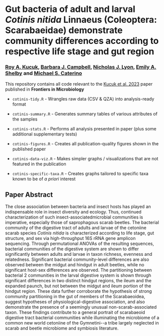 # Gut bacteria of adult and larval *Cotinis nitida* Linnaeus (Coleoptera: Scarabaeidae) demonstrate community differences according to respective life stage and gut region 

###  [Roy A. Kucuk](https://loop.frontiersin.org/people/2225816/overview), [Barbara J. Campbell](https://loop.frontiersin.org/people/21446/overview), [Nicholas J. Lyon](https://njlyon0.github.io/), [Emily A. Shelby](https://loop.frontiersin.org/people/2243702/overview) and [Michael S. Caterino](https://sites.google.com/site/caterinolab/people/caterino)

This repository contains all code relevant to the [Kucuk et al. 2023](https://www.frontiersin.org/articles/10.3389/fmicb.2023.1185661/full) paper published in **Frontiers in Microbiology**

 - `cotinis-tidy.R` - Wrangles raw data (CSV & QZA) into analysis-ready format

 - `cotinis-summary.R` - Generates summary tables of various attributes of the samples

 - `cotinis-stats.R` - Performs all analysis presented in paper (plus some additional supplementary tests)

 - `cotinis-figures.R` - Creates all publication-quality figures shown in the published paper

 - `cotinis-data-viz.R` - Makes simpler graphs / visualizations that are not featured in the publication

 - `cotinis-specific-taxa.R` - Creates graphs tailored to specific taxa known to be of *a priori* interest

## Paper Abstract

The close association between bacteria and insect hosts has played an indispensable role in insect diversity and ecology. Thus, continued characterization of such insect-associatedmicrobial communities is imperative, especially those of saprophagous scarab beetles. The bacterial community of the digestive tract of adults and larvae of the cetoniine scarab species *Cotinis nitida* is characterized according to life stage, gut structure, and sex via high-throughput 16S rRNA gene amplicon sequencing. Through permutational ANOVAs of the resulting sequences, bacterial communities of the digestive system are shown to differ significantly between adults and larvae in taxon richness, evenness and relatedness. Significant bacterial community-level differences are also observed between the midgut and hindgut in adult beetles, while no significant host-sex differences are observed. The partitioning between bacterial 2 communities in the larval digestive system is shown through significant differences in two distinct hindgut regions, the ileum and the expanded paunch, but not between the midgut and ileum portion of the hindgut region. These data further corroborate the hypothesis of strong community partitioning in the gut of members of the Scarabaeoidea, suggest hypotheses of physiological-digestive association, and also demonstrate the presence of a seemingly unusual non-scarab-associated taxon. These findings contribute to a general portrait of scarabaeoid digestive tract bacterial communities while illuminating the microbiome of a common new world cetoniine of the Gymnetini--a tribe largely neglected in scarab and beetle microbiome and symbiosis literature. 
